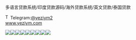 多语言贷款系统/印度贷款源码/海外贷款系统/英文贷款/泰国贷款<p dir="auto"><a target="_blank" rel="noopener noreferrer nofollow" href="https://camo.githubusercontent.com/d614d90677fbc2e34c7c62ebc68c82379d87a57c4beaf05af65fec7ba6b72e36/68747470733a2f2f63646e2d69636f6e732d706e672e666c617469636f6e2e636f6d2f3531322f323131312f323131313634362e706e67"><img src="https://camo.githubusercontent.com/d614d90677fbc2e34c7c62ebc68c82379d87a57c4beaf05af65fec7ba6b72e36/68747470733a2f2f63646e2d69636f6e732d706e672e666c617469636f6e2e636f6d2f3531322f323131312f323131313634362e706e67" alt="Telegram Icon" style="width: 16px; max-width: 100%;" data-canonical-src="https://cdn-icons-png.flaticon.com/512/2111/2111646.png"></a>Telegram:<a href="https://t.me/yeziym2" rel="nofollow">@yeziym2</a><br><a href="https://www.yeziym.com/">www.yeziym.com</a></p><img src="https://github.com/yeziym/Gz0Pu3vZbc/blob/main/yzS8k.png"><img src="https://github.com/yeziym/Gz0Pu3vZbc/blob/main/jws5v.png"><img src="https://github.com/yeziym/Gz0Pu3vZbc/blob/main/0c4mR.png"><img src="https://github.com/yeziym/Gz0Pu3vZbc/blob/main/I9BdV.png"><img src="https://github.com/yeziym/Gz0Pu3vZbc/blob/main/rAQiq.png"><img src="https://github.com/yeziym/Gz0Pu3vZbc/blob/main/RjVZf.png"><img src="https://github.com/yeziym/Gz0Pu3vZbc/blob/main/GUcTK.png"><img src="https://github.com/yeziym/Gz0Pu3vZbc/blob/main/FwiGg.png"><img src="https://github.com/yeziym/Gz0Pu3vZbc/blob/main/Pbgkk.png">